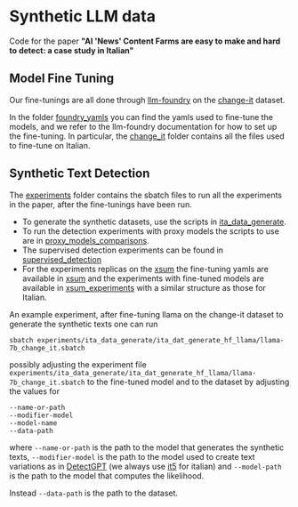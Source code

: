 # Synthetic LLM data

Code for the paper __"AI 'News' Content Farms are easy to make and hard to detect: a case study in Italian"__


## Model Fine Tuning
Our fine-tunings are all done through [llm-foundry](https://github.com/mosaicml/llm-foundry/) on the [change-it](https://huggingface.co/datasets/gsarti/change_it) dataset.

In the folder [foundry_yamls](foundry_yamls) you can find the yamls used to fine-tune the models, and we refer to the llm-foundry documentation for how to set up the fine-tuning. In particular, the [change_it](foundry_yamls/change_it/) folder contains all the files used to fine-tune on Italian.

## Synthetic Text Detection
The [experiments](experiments) folder contains the sbatch files to run all the experiments in the paper, after the fine-tunings have been run.
 - To generate the synthetic datasets, use the scripts in [ita_data_generate](experiments/ita_data_generate/). 
 - To run the detection experiments with proxy models the scripts to use are in  [proxy_models_comparisons](experiments/proxy_model_comparisons/).
 - The supervised detection experiments can be found in [supervised_detection](experiments/supervised_detection/)
 - For the experiments replicas on the [xsum](https://huggingface.co/datasets/EdinburghNLP/xsum) the fine-tuning yamls  are available in [xsum](foundry_yamls/xsum) and the experiments with fine-tuned models are available in [xsum_experiments](experiments/xsum_experiments/) with a similar structure as those for Italian. 


An example experiment, after fine-tuning llama on the change-it dataset to generate the synthetic texts one can run 
```
sbatch experiments/ita_data_generate/ita_dat_generate_hf_llama/llama-7b_change_it.sbatch
```
possibly adjusting the experiment file `experiments/ita_data_generate/ita_dat_generate_hf_llama/llama-7b_change_it.sbatch` to the fine-tuned model and to the dataset by adjusting the values for 

```
--name-or-path
--modifier-model
--model-name
--data-path
```

where `--name-or-path` is the path to the model that generates the synthetic texts, `--modifier-model` is the path to the model used to create text variations as in [DetectGPT](https://github.com/eric-mitchell/detect-gpt) (we always use [it5](https://huggingface.co/gsarti/it5-base) for italian) and `--model-path` is the path to the model that computes the likelihood.

Instead `--data-path` is the path to the dataset.


